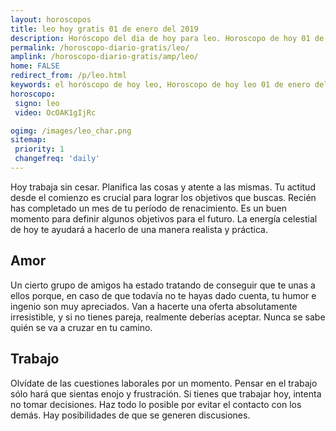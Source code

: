 ```yaml
---
layout: horoscopos
title: leo hoy gratis 01 de enero del 2019 
description: Horóscopo del dia de hoy para leo. Horoscopo de hoy 01 de enero del 2019. Las predicciones de amor, trabajo, vida personal gratis.
permalink: /horoscopo-diario-gratis/leo/
amplink: /horoscopo-diario-gratis/amp/leo/
home: FALSE
redirect_from: /p/leo.html
keywords: el horóscopo de hoy leo, Horoscopo de hoy leo 01 de enero del 2019,horóscopo del día,horoscopo del dia de hoy,horoscopo de hoy,horoscopo de hoy leo,leo hoy,signos zodiacales,horóscopo de hoy,horoscopos de hoy,horoscopo leo hoy,horoscopo de leo de hoy,horóscopo de hoy leo,horoscopos,leo de hoy,los horoscopos de hoy,leo de hoy,leo 01 de enero del 2019,signos zodiacales 2019, el horoscopo de hoy
horoscopo:
 signo: leo
 video: OcOAK1gIjRc

ogimg: /images/leo_char.png
sitemap:
 priority: 1
 changefreq: 'daily'
---
```



Hoy trabaja sin cesar. Planifica las cosas y atente a las mismas. Tu actitud desde el comienzo es crucial para lograr los objetivos que buscas. Recién has completado un mes de tu período de renacimiento. Es un buen momento para definir algunos objetivos para el futuro. La energía celestial de hoy te ayudará a hacerlo de una manera realista y práctica.

## Amor

Un cierto grupo de amigos ha estado tratando de conseguir que te unas a ellos porque, en caso de que todavía no te hayas dado cuenta, tu humor e ingenio son muy apreciados. Van a hacerte una oferta absolutamente irresistible, y si no tienes pareja, realmente deberías aceptar. Nunca se sabe quién se va a cruzar en tu camino.

## Trabajo

Olvídate de las cuestiones laborales por un momento. Pensar en el trabajo sólo hará que sientas enojo y frustración. Si tienes que trabajar hoy, intenta no tomar decisiones. Haz todo lo posible por evitar el contacto con los demás. Hay posibilidades de que se generen discusiones.